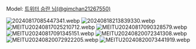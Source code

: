 ﻿---
dddd: 2024.08.16 팝콘 금
nickname: 승란
sns_type: x
sns_id: gimchan21267550
---

<a name="gimchan21267550"></a>
Model: <a href="https://x.com/gimchan21267550" target="_blank">트위터 승란 님(@gimchan21267550)</a>

![20240817085447341.webp](/assets/img/2024/08-16/승란/20240817085447341.webp)
![20240818213839330.webp](/assets/img/2024/08-16/승란/20240818213839330.webp)
![MEITU20240817025210712.webp](/assets/img/2024/08-16/승란/MEITU20240817025210712.webp)
![MEITU20240817090328579.webp](/assets/img/2024/08-16/승란/MEITU20240817090328579.webp)
![MEITU20240817091345151.webp](/assets/img/2024/08-16/승란/MEITU20240817091345151.webp)
![MEITU20240820072341308.webp](/assets/img/2024/08-16/승란/MEITU20240820072341308.webp)
![MEITU20240820072922205.webp](/assets/img/2024/08-16/승란/MEITU20240820072922205.webp)
![MEITU20240820073441919.webp](/assets/img/2024/08-16/승란/MEITU20240820073441919.webp)